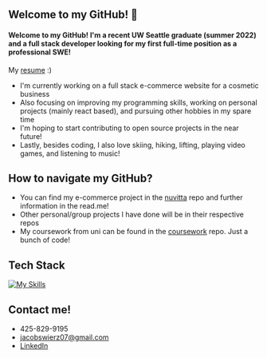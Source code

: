 ## Welcome to my GitHub! 👋 

#### Welcome to my GitHub! I'm a recent UW Seattle graduate (summer 2022) and a full stack developer looking for my first full-time position as a professional SWE! 

My [resume](https://github.com/swierj/swierj/files/9892471/jacob_swierz_resume.pdf) :)

- I'm currently working on a full stack e-commerce website for a cosmetic business
- Also focusing on improving my programming skills, working on personal projects (mainly react based), and pursuing other hobbies in my spare time
- I'm hoping to start contributing to open source projects in the near future!
- Lastly, besides coding, I also love skiing, hiking, lifting, playing video games, and listening to music!

## How to navigate my GitHub?

- You can find my e-commerce project in the [nuvitta](https://github.com/swierj/nuvitta) repo and further information in the read.me!
- Other personal/group projects I have done will be in their respective repos
- My coursework from uni can be found in the [coursework](https://github.com/swierj/coursework) repo. Just a bunch of code!

## Tech Stack

[![My Skills](https://skills.thijs.gg/icons?i=java,js,react,html,css,r,py,mongodb,mysql,git,figma)](https://skills.thijs.gg)

## Contact me!

- 425-829-9195
- jacobswierz07@gmail.com
- [LinkedIn](https://www.linkedin.com/in/jacobswierz/)
